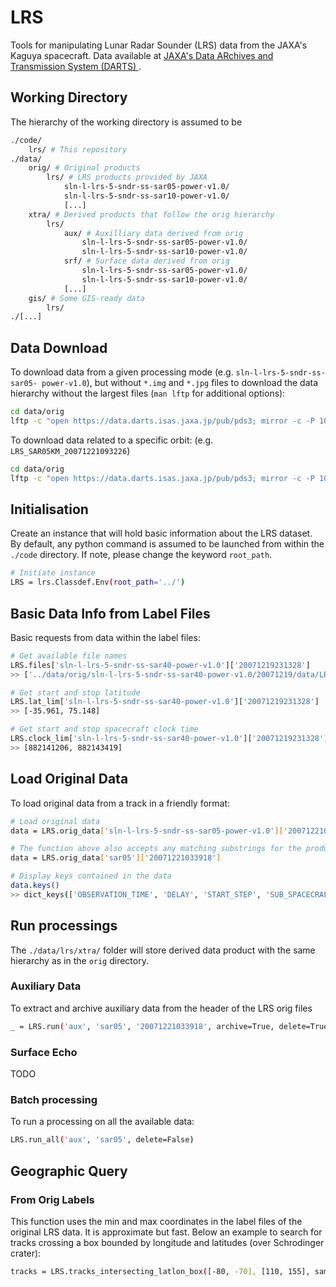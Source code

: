 # LRS
Tools for manipulating Lunar Radar Sounder (LRS) data from the JAXA's Kaguya 
spacecraft. Data available at [JAXA's Data ARchives and Transmission System (DARTS) ](https://darts.isas.jaxa.jp/planet/pdap/selene/index.html.en).

## Working Directory

The hierarchy of the working directory is assumed to be 

```bash
./code/
    lrs/ # This repository
./data/
    orig/ # Original products
        lrs/ # LRS products provided by JAXA
            sln-l-lrs-5-sndr-ss-sar05-power-v1.0/
            sln-l-lrs-5-sndr-ss-sar10-power-v1.0/
            [...]
    xtra/ # Derived products that follow the orig hierarchy
        lrs/
            aux/ # Auxilliary data derived from orig 
                sln-l-lrs-5-sndr-ss-sar05-power-v1.0/
                sln-l-lrs-5-sndr-ss-sar10-power-v1.0/
            srf/ # Surface data derived from orig 
                sln-l-lrs-5-sndr-ss-sar05-power-v1.0/
                sln-l-lrs-5-sndr-ss-sar10-power-v1.0/
            [...]
    gis/ # Some GIS-ready data
        lrs/
./[...]
```

## Data Download

To download data from a given processing mode (e.g. `sln-l-lrs-5-sndr-ss-sar05-
power-v1.0`), but without `*.img` and `*.jpg` files to download the data
hierarchy without the largest files (`man lftp` for additional options):

```bash
cd data/orig
lftp -c "open https://data.darts.isas.jaxa.jp/pub/pds3; mirror -c -P 10 --only-missing -X '*.img' -X '*.jpg' sln-l-lrs-5-sndr-ss-sar05-power-v1.0/"
```

To download data related to a specific orbit:
(e.g. `LRS_SAR05KM_20071221093226`)

```bash
cd data/orig
lftp -c "open https://data.darts.isas.jaxa.jp/pub/pds3; mirror -c -P 10 --only-missing -I 'LRS_SAR05KM_20071221093226*' sln-l-lrs-5-sndr-ss-sar05-power-v1.0/"
```

## Initialisation

Create an instance that will hold basic information about the LRS dataset.
By default, any python command is assumed to be launched from within
the `./code` directory. If note, please change the keyword `root_path`.

```bash
# Initiate instance
LRS = lrs.Classdef.Env(root_path='../')
```


## Basic Data Info from Label Files

Basic requests from data within the label files:

```bash
# Get available file names
LRS.files['sln-l-lrs-5-sndr-ss-sar40-power-v1.0']['20071219231328']
>> ['../data/orig/sln-l-lrs-5-sndr-ss-sar40-power-v1.0/20071219/data/LRS_SAR40KM_20071219231328.lbl']

# Get start and stop latitude
LRS.lat_lim['sln-l-lrs-5-sndr-ss-sar40-power-v1.0']['20071219231328']
>> [-35.961, 75.148]

# Get start and stop spacecraft clock time
LRS.clock_lim['sln-l-lrs-5-sndr-ss-sar40-power-v1.0']['20071219231328']
>> [882141206, 882143419]
```

## Load Original Data

To load original data from a track in a friendly format:

```bash
# Load original data
data = LRS.orig_data['sln-l-lrs-5-sndr-ss-sar05-power-v1.0']['20071221033918']

# The function above also accepts any matching substrings for the product, e.g.
data = LRS.orig_data['sar05']['20071221033918']

# Display keys contained in the data
data.keys()
>> dict_keys(['OBSERVATION_TIME', 'DELAY', 'START_STEP', 'SUB_SPACECRAFT_LATITUDE', 'SUB_SPACECRAFT_LONGITUDE', 'SPACECRAFT_ALTITUDE', 'DISTANCE_TO_RANGE0', 'TI', 'IMG'])
```

## Run processings

The `./data/lrs/xtra/` folder will store derived data product with the same hierarchy as in the `orig` directory. 

### Auxiliary Data

To extract and archive auxiliary data from the header of the LRS orig files
```bash
_ = LRS.run('aux', 'sar05', '20071221033918', archive=True, delete=True)
```

### Surface Echo

TODO

### Batch processing

To run a processing on all the available data:

```bash
LRS.run_all('aux', 'sar05', delete=False)
```

## Geographic Query

### From Orig Labels

This function uses the min and max coordinates in the label files of the original LRS data. It is approximate but fast. Below an example to search for tracks crossing a box bounded by longitude and latitudes (over Schrodinger crater):

```bash
tracks = LRS.tracks_intersecting_latlon_box([-80, -70], [110, 155], sampling=100e3)
```